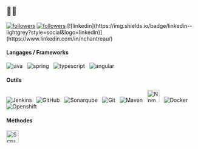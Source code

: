 <!--
**nchantreau/nchantreau** is a ✨ _special_ ✨ repository because its `README.md` (this file) appears on your GitHub profile.

Here are some ideas to get you started:

- 🔭 I’m currently working on ...
- 🌱 I’m currently learning ...
- 👯 I’m looking to collaborate on ...
- 🤔 I’m looking for help with ...
- 💬 Ask me about ...
- 📫 How to reach me: ...
- 😄 Pronouns: ...
- ⚡ Fun fact: ...
-->

## :man_technologist:
<a href="https://twitter.com/Citrouille86">
    <img alt="followers" title="Follow me on Twitter" src="https://img.shields.io/twitter/follow/Citrouille86?color=55960c&labelColor=488207&label=Follow&logo=twitter&logoColor=white&style=for-the-badge"/></a>
  <a href="https://github.com/nchantreau">
    <img alt="followers" title="Follow me on Github" src="https://img.shields.io/github/followers/nchantreau?color=236ad3&labelColor=1155ba&style=for-the-badge&logo=github&label=Follow"/></a>
[![linkedin](https://img.shields.io/badge/linkedin--lightgrey?style=social&logo=linkedin)](https://www.linkedin.com/in/nchantreau/)

#### Langages / Frameworks
<img src="./assets/images/java.png" alt="java" title="Java"/>&nbsp;&nbsp; <img src="./assets/images/spring.ico" alt="spring" title="Spring"/>&nbsp;&nbsp; 
<img src="./assets/images/typescript.png" alt ="typescript" title="Typescript"/>&nbsp;&nbsp; <img src="./assets/images/angular.png" alt ="angular" title="Angular"/>&nbsp;&nbsp;

#### Outils
<img src="./assets/images/jenkins.png" alt ="Jenkins" title="Jenkins"/>&nbsp;&nbsp; <img src="./assets/images/github.png" alt ="GitHub" title="GitHub"/>&nbsp;&nbsp; 
<img src="./assets/images/sonar.png" alt ="Sonarqube" title="Sonarqube"/>&nbsp;&nbsp; 
<img src="./assets/images/git.png" alt ="Git" title="Git"/>&nbsp;&nbsp; 
<img src="./assets/images/maven.png" alt ="Maven" title="Maven"/>&nbsp;&nbsp; 
<img height="32" width="32" src="./assets/images/npm.svg" alt ="Npm" title="Npm"/>&nbsp;&nbsp; 
<img src="./assets/images/docker.png" alt ="Docker" title="Docker"/>&nbsp;&nbsp; 
<img src="./assets/images/ocp.png" alt ="Openshift" title="Openshift"/>&nbsp;&nbsp;

#### Méthodes
<img height="32" width="" src="./assets/images/scrum.png" alt ="Scrum" title="Scrum"/> 
